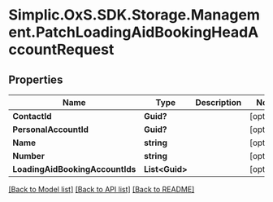 # Simplic.OxS.SDK.Storage.Management.PatchLoadingAidBookingHeadAccountRequest

## Properties

Name | Type | Description | Notes
------------ | ------------- | ------------- | -------------
**ContactId** | **Guid?** |  | [optional] 
**PersonalAccountId** | **Guid?** |  | [optional] 
**Name** | **string** |  | [optional] 
**Number** | **string** |  | [optional] 
**LoadingAidBookingAccountIds** | **List&lt;Guid&gt;** |  | [optional] 

[[Back to Model list]](../README.md#documentation-for-models) [[Back to API list]](../README.md#documentation-for-api-endpoints) [[Back to README]](../README.md)

